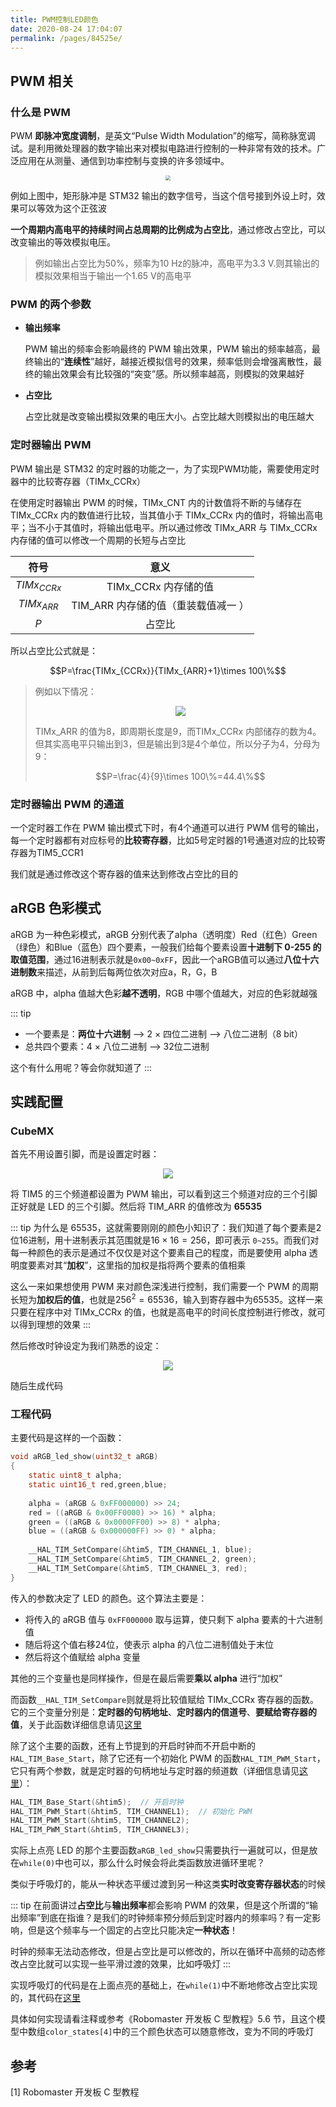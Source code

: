 ```yaml
---
title: PWM控制LED颜色
date: 2020-08-24 17:04:07
permalink: /pages/84525e/
---
```

## PWM 相关

### 什么是 PWM

PWM **即脉冲宽度调制**，是英文“Pulse Width Modulation”的缩写，简称脉宽调试。是利用微处理器的数字输出来对模拟电路进行控制的一种非常有效的技术。广泛应用在从测量、通信到功率控制与变换的许多领域中。

<div align=center><img src="https://cdn.jsdelivr.net/gh/CHANShu0508/images_shack/images/20200824170808.jpg" style="zoom:50%"/></div>

例如上图中，矩形脉冲是 STM32 输出的数字信号，当这个信号接到外设上时，效果可以等效为这个正弦波

**一个周期内高电平的持续时间占总周期的比例成为占空比**，通过修改占空比，可以改变输出的等效模拟电压。

> 例如输出占空比为50%，频率为10 Hz的脉冲，高电平为3.3 V.则其输出的模拟效果相当于输出一个1.65 V的高电平

### PWM 的两个参数

* **输出频率**

  PWM 输出的频率会影响最终的 PWM 输出效果，PWM 输出的频率越高，最终输出的“**连续性**”越好，越接近模拟信号的效果，频率低则会增强离散性，最终的输出效果会有比较强的“突变”感。所以频率越高，则模拟的效果越好

* **占空比**

  占空比就是改变输出模拟效果的电压大小。占空比越大则模拟出的电压越大

### 定时器输出 PWM

PWM 输出是 STM32 的定时器的功能之一，为了实现PWM功能，需要使用定时器中的比较寄存器（TIMx_CCRx）

在使用定时器输出 PWM 的时候，TIMx_CNT 内的计数值将不断的与储存在 TIMx_CCRx 内的数值进行比较，当其值小于 TIMx_CCRx 内的值时，将输出高电平；当不小于其值时，将输出低电平。所以通过修改 TIMx_ARR 与 TIMx_CCRx 内存储的值可以修改一个周期的长短与占空比

|     符号      |                意义                 |
| :-----------: | :---------------------------------: |
| $TIMx_{CCRx}$ |        TIMx_CCRx 内存储的值         |
| $TIMx_{ARR}$  | TIM_ARR 内存储的值（重装载值减一 ） |
|      $P$      |               占空比                |

所以占空比公式就是：

$$P=\frac{TIMx_{CCRx}}{TIMx_{ARR}+1}\times 100\%$$

> 例如以下情况：
>
> <div align=center><img src="https://cdn.jsdelivr.net/gh/CHANShu0508/images_shack/images/20200824181715.jpg"/></div>
>
> TIMx_ARR 的值为8，即周期长度是9，而TIMx_CCRx 内部储存的数为4。但其实高电平只输出到3，但是输出到3是4个单位，所以分子为4，分母为9：
>
> $$P=\frac{4}{9}\times 100\%=44.4\%$$

### 定时器输出 PWM 的通道

一个定时器工作在 PWM 输出模式下时，有4个通道可以进行 PWM 信号的输出，每一个定时器都有对应标号的**比较寄存器**，比如5号定时器的1号通道对应的比较寄存器为TIM5_CCR1

我们就是通过修改这个寄存器的值来达到修改占空比的目的

## aRGB 色彩模式

aRGB 为一种色彩模式，aRGB 分别代表了alpha（透明度）Red（红色）Green（绿色）和Blue（蓝色）四个要素，一般我们给每个要素设置**十进制下 0-255 的取值范围**，通过16进制表示就是`0x00~0xFF`，因此一个aRGB值可以通过**八位十六进制数**来描述，从前到后每两位依次对应a，R，G，B

aRGB 中，alpha 值越大色彩**越不透明**，RGB 中哪个值越大，对应的色彩就越强

::: tip
* 一个要素是：**两位十六进制** --> 2 × 四位二进制 --> 八位二进制（8 bit）
* 总共四个要素：4 × 八位二进制 --> 32位二进制

这个有什么用呢？等会你就知道了
:::

## 实践配置

### CubeMX

首先不用设置引脚，而是设置定时器：

<div align=center><img src="https://cdn.jsdelivr.net/gh/CHANShu0508/images_shack/images/20200824182759.png"/></div>

将 TIM5 的三个频道都设置为 PWM 输出，可以看到这三个频道对应的三个引脚正好就是 LED 的三个引脚。然后将 TIM_ARR 的值修改为 **65535**

::: tip
为什么是 65535，这就需要刚刚的颜色小知识了：我们知道了每个要素是2位16进制，用十进制表示其范围就是$16\times 16=256$，即可表示 `0~255`。而我们对每一种颜色的表示是通过不仅仅是对这个要素自己的程度，而是要使用 alpha 透明度要素对其“**加权**”，这里指的加权是指将两个要素的值相乘

这么一来如果想使用 PWM 来对颜色深浅进行控制，我们需要一个 PWM 的周期长短为**加权后的值**，也就是$256^{2}=65536$，输入到寄存器中为65535。这样一来只要在程序中对 TIMx_CCRx 的值，也就是高电平的时间长度控制进行修改，就可以得到理想的效果
:::

然后修改时钟设定为我i们熟悉的设定：

<div align=center><img src="https://cdn.jsdelivr.net/gh/CHANShu0508/images_shack/images/20200824182819.png"/></div>

随后生成代码

### 工程代码

主要代码是这样的一个函数：

```c
void aRGB_led_show(uint32_t aRGB)
{
    static uint8_t alpha;
    static uint16_t red,green,blue;
    
    alpha = (aRGB & 0xFF000000) >> 24;
    red = ((aRGB & 0x00FF0000) >> 16) * alpha;
    green = ((aRGB & 0x0000FF00) >> 8) * alpha;
    blue = ((aRGB & 0x000000FF) >> 0) * alpha;
    
    __HAL_TIM_SetCompare(&htim5, TIM_CHANNEL_1, blue);
    __HAL_TIM_SetCompare(&htim5, TIM_CHANNEL_2, green);
    __HAL_TIM_SetCompare(&htim5, TIM_CHANNEL_3, red);
}
```

传入的参数决定了 LED 的颜色。这个算法主要是：

* 将传入的 aRGB 值与 `0xFF000000` 取与运算，使只剩下 alpha 要素的十六进制值
* 随后将这个值右移24位，使表示 alpha 的八位二进制值处于末位
* 然后将这个值赋给 alpha 变量

其他的三个变量也是同样操作，但是在最后需要**乘以 alpha** 进行“加权”

而函数`__HAL_TIM_SetCompare`则就是将比较值赋给 TIMx_CCRx 寄存器的函数。它的三个变量分别是：**定时器的句柄地址**、**定时器内的信道号**、**要赋给寄存器的值**，关于此函数详细信息请见[这里](/pages/67ee08/#hal-tim-setcompare)

除了这个主要的函数，还有上节提到的开启时钟而不开启中断的`HAL_TIM_Base_Start`，除了它还有一个初始化 PWM 的函数`HAL_TIM_PWM_Start`，它只有两个参数，就是定时器的句柄地址与定时器的频道数（详细信息请见[这里](/pages/67ee08/#hal-tim-pwm-start)）：

```c
HAL_TIM_Base_Start(&htim5);  // 开启时钟
HAL_TIM_PWM_Start(&htim5, TIM_CHANNEL1);  // 初始化 PWM
HAL_TIM_PWM_Start(&htim5, TIM_CHANNEL2);
HAL_TIM_PWM_Start(&htim5, TIM_CHANNEL3);
```

实际上点亮 LED 的那个主要函数`aRGB_led_show`只需要执行一遍就可以，但是放在`while(0)`中也可以，那么什么时候会将此类函数放进循环里呢？

类似于呼吸灯的，能从一种状态平缓过渡到另一种这类**实时改变寄存器状态**的时候

::: tip
在前面讲过**占空比**与**输出频率**都会影响 PWM 的效果，但是这个所谓的“输出频率”到底在指谁？是我们的时钟频率预分频后到定时器内的频率吗？有一定影响，但是这个频率与一个固定的占空比只能决定**一种状态**！

时钟的频率无法动态修改，但是占空比是可以修改的，所以在循环中高频的动态修改占空比就可以实现一些平滑过渡的效果，比如呼吸灯
:::

实现呼吸灯的代码是在上面点亮的基础上，在`while(1)`中不断地修改占空比实现的，其代码在[这里](https://github.com/CHANShu0508/STM32_HAL_Learn/blob/master/CubeMX/PWM_LED/Src/main.c)

具体如何实现请看注释或参考《Robomaster 开发板 C 型教程》5.6 节，且这个模型中数组`color_states[4]`中的三个颜色状态可以随意修改，变为不同的呼吸灯

## 参考

[1] Robomaster 开发板 C 型教程